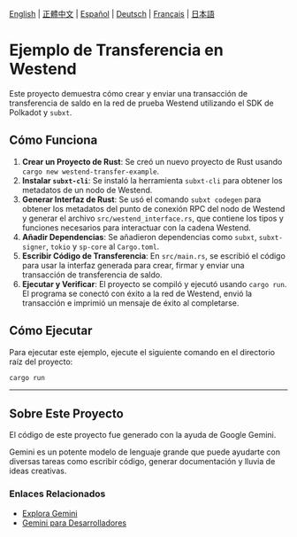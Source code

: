 [English](README.md) | [正體中文](README.zh-TW.md) | [Español](README.es.md) | [Deutsch](README.de.md) | [Français](README.fr.md) | [日本語](README.ja.md)

# Ejemplo de Transferencia en Westend

Este proyecto demuestra cómo crear y enviar una transacción de transferencia de saldo en la red de prueba Westend utilizando el SDK de Polkadot y `subxt`.

## Cómo Funciona

1.  **Crear un Proyecto de Rust**: Se creó un nuevo proyecto de Rust usando `cargo new westend-transfer-example`.
2.  **Instalar `subxt-cli`**: Se instaló la herramienta `subxt-cli` para obtener los metadatos de un nodo de Westend.
3.  **Generar Interfaz de Rust**: Se usó el comando `subxt codegen` para obtener los metadatos del punto de conexión RPC del nodo de Westend y generar el archivo `src/westend_interface.rs`, que contiene los tipos y funciones necesarios para interactuar con la cadena Westend.
4.  **Añadir Dependencias**: Se añadieron dependencias como `subxt`, `subxt-signer`, `tokio` y `sp-core` al `Cargo.toml`.
5.  **Escribir Código de Transferencia**: En `src/main.rs`, se escribió el código para usar la interfaz generada para crear, firmar y enviar una transacción de transferencia de saldo.
6.  **Ejecutar y Verificar**: El proyecto se compiló y ejecutó usando `cargo run`. El programa se conectó con éxito a la red de Westend, envió la transacción e imprimió un mensaje de éxito al completarse.

## Cómo Ejecutar

Para ejecutar este ejemplo, ejecute el siguiente comando en el directorio raíz del proyecto:

```bash
cargo run
```

---

## Sobre Este Proyecto

El código de este proyecto fue generado con la ayuda de Google Gemini.

Gemini es un potente modelo de lenguaje grande que puede ayudarte con diversas tareas como escribir código, generar documentación y lluvia de ideas creativas.

### Enlaces Relacionados

*   [Explora Gemini](https://gemini.google.com/)
*   [Gemini para Desarrolladores](https://ai.google.dev/)
